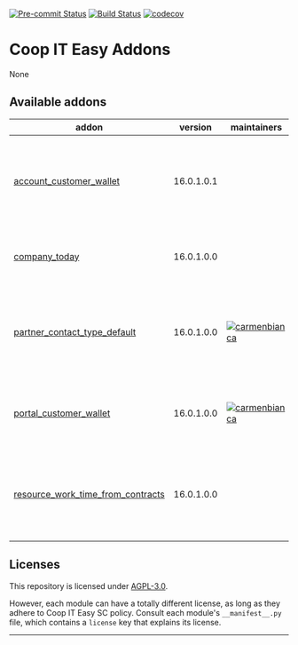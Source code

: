 
<!-- /!\ Non OCA Context : Set here the badge of your runbot / runboat instance. -->
[![Pre-commit Status](https://github.com/coopiteasy/addons/actions/workflows/pre-commit.yml/badge.svg?branch=16.0)](https://github.com/coopiteasy/addons/actions/workflows/pre-commit.yml?query=branch%3A16.0)
[![Build Status](https://github.com/coopiteasy/addons/actions/workflows/test.yml/badge.svg?branch=16.0)](https://github.com/coopiteasy/addons/actions/workflows/test.yml?query=branch%3A16.0)
[![codecov](https://codecov.io/gh/coopiteasy/addons/branch/16.0/graph/badge.svg)](https://codecov.io/gh/coopiteasy/addons)
<!-- /!\ Non OCA Context : Set here the badge of your translation instance. -->

<!-- /!\ do not modify above this line -->

# Coop IT Easy Addons

None

<!-- /!\ do not modify below this line -->

<!-- prettier-ignore-start -->

[//]: # (addons)

Available addons
----------------
addon | version | maintainers | summary
--- | --- | --- | ---
[account_customer_wallet](account_customer_wallet/) | 16.0.1.0.1 |  | Allow customers to pay using a wallet which is tracked by the company.
[company_today](company_today/) | 16.0.1.0.0 |  | Store today's date on the company model.
[partner_contact_type_default](partner_contact_type_default/) | 16.0.1.0.0 | [![carmenbianca](https://github.com/carmenbianca.png?size=30px)](https://github.com/carmenbianca) | Set 'contact' as default type when creating a partner as a contact of another partner.
[portal_customer_wallet](portal_customer_wallet/) | 16.0.1.0.0 | [![carmenbianca](https://github.com/carmenbianca.png?size=30px)](https://github.com/carmenbianca) | My Home displays expenditures using customer wallet
[resource_work_time_from_contracts](resource_work_time_from_contracts/) | 16.0.1.0.0 |  | Take the contracts of an employee into account when computing work time per day

[//]: # (end addons)

<!-- prettier-ignore-end -->

## Licenses

This repository is licensed under [AGPL-3.0](LICENSE).

However, each module can have a totally different license, as long as they adhere to Coop IT Easy SC
policy. Consult each module's `__manifest__.py` file, which contains a `license` key
that explains its license.

----
<!-- /!\ Non OCA Context : Set here the full description of your organization. -->
